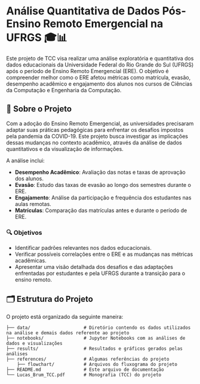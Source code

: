 # Análise Quantitativa de Dados Pós-Ensino Remoto Emergencial na UFRGS 🎓📊

Este projeto de TCC visa realizar uma análise exploratória e quantitativa dos dados educacionais da Universidade Federal do Rio Grande do Sul (UFRGS) após o período de Ensino Remoto Emergencial (ERE). O objetivo é compreender melhor como o ERE afetou métricas como matrícula, evasão, desempenho acadêmico e engajamento dos alunos nos cursos de Ciências da Computação e Engenharia da Computação.

## 📑 Sobre o Projeto

Com a adoção do Ensino Remoto Emergencial, as universidades precisaram adaptar suas práticas pedagógicas para enfrentar os desafios impostos pela pandemia da COVID-19. Este projeto busca investigar as implicações dessas mudanças no contexto acadêmico, através da análise de dados quantitativos e da visualização de informações.

A análise inclui:
- **Desempenho Acadêmico**: Avaliação das notas e taxas de aprovação dos alunos.
- **Evasão**: Estudo das taxas de evasão ao longo dos semestres durante o ERE.
- **Engajamento**: Análise da participação e frequência dos estudantes nas aulas remotas.
- **Matrículas**: Comparação das matrículas antes e durante o período de ERE.

### 🔍 Objetivos

- Identificar padrões relevantes nos dados educacionais.
- Verificar possíveis correlações entre o ERE e as mudanças nas métricas acadêmicas.
- Apresentar uma visão detalhada dos desafios e das adaptações enfrentadas por estudantes e pela UFRGS durante a transição para o ensino remoto.

## 🗂 Estrutura do Projeto

O projeto está organizado da seguinte maneira:

```plaintext
├── data/                    # Diretório contendo os dados utilizados na análise e demais dados referente ao projeto
├── notebooks/               # Jupyter Notebooks com as análises de dados e visualizações
├── results/                 # Resultados e gráficos gerados pelas análises
├── references/              # Algumas referências do projeto
    ├── flowchart/           # Arquivos do fluxograma do projeto
├── README.md                # Este arquivo de documentação
└── Lucas_Brum_TCC.pdf       # Monografia (TCC) do projeto
 